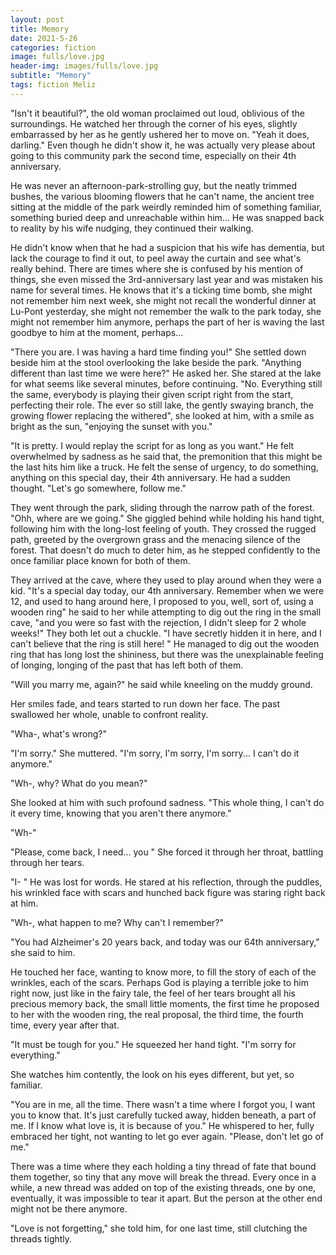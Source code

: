 ```yaml
---
layout: post
title: Memory
date: 2021-5-26
categories: fiction
image: fulls/love.jpg
header-img: images/fulls/love.jpg
subtitle: "Memory"
tags: fiction Meliz
---
```


"Isn't it beautiful?", the old woman proclaimed out loud, oblivious of the surroundings. He watched her through the corner of his eyes, slightly embarrassed by her as he gently ushered her to move on. "Yeah it does, darling." Even though he didn't show it, he was actually very please about going to this community park the second time, especially on their 4th anniversary. 

He was never an afternoon-park-strolling guy, but the neatly trimmed bushes, 
the various blooming flowers that he can't name, the ancient tree sitting at the middle of the park weirdly reminded him of something familiar, something buried deep and unreachable within him... He was snapped back to reality by his wife nudging, they continued their walking.

He didn't know when that he had a suspicion that his wife has dementia, but lack the courage to find it out, to peel away the curtain and see what's really behind. There are times where she is confused by his mention of things, she even missed the 3rd-anniversary last year and was mistaken his name for several times. He knows that it's a ticking time bomb, she might not remember him next week, she might not recall the wonderful dinner at Lu-Pont yesterday, she might not remember the walk to the park today, she might not remember him anymore, perhaps the part of her is waving the last goodbye to him at the moment, perhaps...

"There you are. I was having a hard time finding you!" She settled down beside him at the stool overlooking the lake beside the park. "Anything different than last time we were here?" He asked her. She stared at the lake for what seems like several minutes, before continuing. "No. Everything still the same, everybody is playing their given script right from the start, perfecting their role. The ever so still lake, the gently swaying branch, the growing flower replacing the withered", she
looked at him, with a smile as bright as the sun, "enjoying the sunset with you."

"It is pretty. I would replay the script for as long as you want." He felt overwhelmed by sadness as he said that, the premonition that this might be the last hits him like a truck. He felt the sense of urgency, to do something, anything on this special day, their 4th anniversary. He had a sudden thought. "Let's go somewhere, follow me."

They went through the park, sliding through the narrow path of the forest. "Ohh, where are we going." She giggled behind while holding his hand tight, following him with the long-lost feeling of youth. They crossed the rugged path, greeted by the overgrown grass and the menacing silence of the forest. That doesn't do much to deter him, as he stepped confidently to the once familiar place known for both of them.

They arrived at the cave, where they used to play around when they were a kid. "It's a special day today, our 4th anniversary. Remember when we were 12, and used to hang around here, I proposed to you, well, sort of, using a wooden ring" he said to her while attempting to dig out the ring in the small cave, "and you were so fast with the rejection, I didn't sleep for 2 whole weeks!" They both let out a chuckle. "I have secretly hidden it in here, and I can't believe that the ring is still here! "
He managed to dig out the wooden ring that has long lost the shininess, but there was the unexplainable feeling of longing, longing of the past that has left both of them.

"Will you marry me, again?" he said while kneeling on the muddy ground.

Her smiles fade, and tears started to run down her face. The past swallowed her whole, unable to confront reality.

"Wha-, what's wrong?"

"I'm sorry." She muttered. "I'm sorry, I'm sorry, I'm sorry... I can't do it anymore."

"Wh-, why? What do you mean?"

She looked at him with such profound sadness. "This whole thing, I can't do it every time, knowing that you aren't there anymore."

"Wh-"

"Please, come back, I need... you " She forced it through her throat, battling through her tears.

"I- " He was lost for words. He stared at his reflection, through the puddles, his wrinkled face with scars and hunched back figure was staring right back at him.

"Wh-, what happen to me? Why can't I remember?"

"You had Alzheimer's 20 years back, and today was our 64th anniversary," she said to him. 

He touched her face, wanting to know more, to fill the story of each of the wrinkles, each of the scars. Perhaps God is playing a terrible joke to him right now, just like in the fairy tale, the feel of her tears brought all his precious memory back, the small little moments, the first time he proposed to her with the wooden ring, the real proposal, the third time, the fourth time, every year after that.

"It must be tough for you." He squeezed her hand tight. "I'm sorry for everything."

She watches him contently, the look on his eyes different, but yet, so familiar.

"You are in me, all the time. There wasn't a time where I forgot you, I want you to know that. It's just carefully tucked away, hidden beneath, a part of me. If I know what love is, it is because of you." He whispered to her, fully embraced her tight, not wanting to let go ever again. "Please, don't let go of me."

There was a time where they each holding a tiny thread of fate that bound them together, so tiny that any move will break the thread. Every once in a while, a new thread was added on top of the existing threads, one by one, eventually, it was impossible to tear it apart. But the person at the other end might not be there anymore.

"Love is not forgetting," she told him, for one last time, still clutching the threads tightly.

